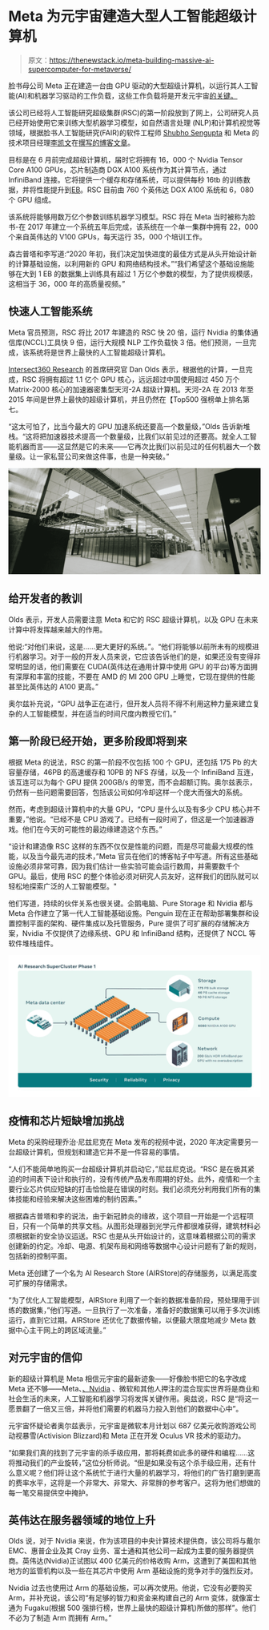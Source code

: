 # Meta 为元宇宙建造大型人工智能超级计算机

> 原文：<https://thenewstack.io/meta-building-massive-ai-supercomputer-for-metaverse/>

脸书母公司 Meta 正在建造一台由 GPU 驱动的大型超级计算机，以运行其人工智能(AI)和机器学习驱动的工作负载，这些工作负载将是开发元宇宙[的关键。](https://thenewstack.io/meta-metaverse-developers/)

该公司已经将人工智能研究超级集群(RSC)的第一阶段放到了网上，公司研究人员已经开始使用它来训练大型机器学习模型，如自然语言处理 (NLP)和计算机视觉等领域，根据脸书人工智能研究(FAIR)的软件工程师 [Shubho Sengupta](https://www.linkedin.com/in/shubho-sengupta-340587/) 和 Meta 的技术项目经理[李凯文](https://www.linkedin.com/in/kevinkyuho/)在[撰写的博客文章](https://ai.facebook.com/blog/ai-rsc)。

目标是在 6 月前完成超级计算机，届时它将拥有 16，000 个 Nvidia Tensor Core A100 GPUs，芯片制造商 DGX A100 系统作为其计算节点，通过 InfiniBand 连接。它将提供一个缓存和存储系统，可以提供每秒 16tb 的训练数据，并将性能提升到[EB](https://thenewstack.io/high-performance-computing-2022-exascale-for-all/)。RSC 目前由 760 个英伟达 DGX A100 系统和 6，080 个 GPU 组成。

该系统将能够用数万亿个参数训练机器学习模型。RSC 将在 Meta 当时被称为脸书-在 2017 年建立一个系统五年后完成，该系统在一个单一集群中拥有 22，000 个来自英伟达的 V100 GPUs，每天运行 35，000 个培训工作。

森古普塔和李写道:“2020 年初，我们决定加快进度的最佳方式是从头开始设计新的计算基础设施，以利用新的 GPU 和网络结构技术。”“我们希望这个基础设施能够在大到 1 EB 的数据集上训练具有超过 1 万亿个参数的模型，为了提供规模感，这相当于 36，000 年的高质量视频。”

## **快速人工智能系统**

Meta 官员预测，RSC 将比 2017 年建造的 RSC 快 20 倍，运行 Nvidia 的集体通信库(NCCL)工具快 9 倍，运行大规模 NLP 工作负载快 3 倍。他们预测，一旦完成，该系统将是世界上最快的人工智能超级计算机。

[Intersect360 Research](https://www.intersect360.com/) 的首席研究官 Dan Olds 表示，根据他的计算，一旦完成，RSC 将拥有超过 1.1 亿个 GPU 核心，远远超过中国使用超过 450 万个 Matrix-2000 核心的加速器密集型天河-2A 超级计算机。天河-2A 在 2013 年至 2015 年间是世界上最快的超级计算机，并且仍然在【Top500 强榜单上排名第七。

“这太可怕了，比当今最大的 GPU 加速系统还要高一个数量级，”Olds 告诉新堆栈。“这将把加速器技术提高一个数量级，比我们以前见过的还要高。就全人工智能机器而言——这显然是它的未来——它再次比我们以前见过的任何机器大一个数量级。让一家私营公司来做这件事，也是一种突破。”

![](img/26624ded61f57140d0726db083f57dad.png)

## **给开发者的教训**

Olds 表示，开发人员需要注意 Meta 和它的 RSC 超级计算机，以及 GPU 在未来计算中将发挥越来越大的作用。

他说:“对他们来说，这是……更大更好的系统。”。“他们将能够以前所未有的规模进行机器学习。对于一般的开发人员来说，它应该告诉他们的是，如果还没有变得非常明显的话，他们需要在 CUDA(英伟达在通用计算中使用 GPU 的平台)等方面拥有深厚和丰富的技能，不要在 AMD 的 MI 200 GPU 上睡觉，它现在提供的性能甚至比英伟达的 A100 更高。”

奥尔兹补充说，“GPU 战争正在进行，但开发人员将不得不利用这种力量来建立复杂的人工智能模型，并在适当的时间尺度内教授它们。”

## **第一阶段已经开始，更多阶段即将到来**

根据 Meta 的说法，RSC 的第一阶段不仅包括 100 个 GPU，还包括 175 Pb 的大容量存储，46PB 的高速缓存和 10PB 的 NFS 存储，以及一个 InfiniBand 互连，该互连可以为每个 GPU 提供 200GB/s 的带宽，而不会超额订购。奥尔兹表示，仍然有一些问题需要回答，包括该公司如何冷却这样一个庞大而强大的系统。

然而，考虑到超级计算机中的大量 GPU，“CPU 是什么以及有多少 CPU 核心并不重要，”他说。“已经不是 CPU 游戏了。已经有一段时间了，但这是一个加速器游戏。他们在今天的可能性的最边缘建造这个东西。”

“设计和建造像 RSC 这样的东西不仅仅是性能的问题，而是尽可能最大规模的性能，以及当今最先进的技术，”Meta 官员在他们的博客帖子中写道。所有这些基础设施必须非常可靠，因为我们估计一些实验可能会运行数周，并需要数千个 GPU。最后，使用 RSC 的整个体验必须对研究人员友好，这样我们的团队就可以轻松地探索广泛的人工智能模型。"

他们写道，持续的伙伴关系也很关键。企鹅电脑、Pure Storage 和 Nvidia 都与 Meta 合作建立了第一代人工智能基础设施。Penguin 现在正在帮助部署集群和设置控制平面的架构、硬件集成以及托管服务，Pure 提供了可扩展的存储解决方案，Nvidia 不仅提供了边缘系统、GPU 和 InfiniBand 结构，还提供了 NCCL 等软件堆栈组件。

![](img/89053d1829f773273901c8658ba08b14.png)

## **疫情和芯片短缺增加挑战**

Meta 的采购经理乔治·尼兹尼克在 Meta 发布的视频中说，2020 年决定需要另一台超级计算机，但规划和建造它并不是一件容易的事情。

“人们不能简单地购买一台超级计算机并启动它，”尼兹尼克说。“RSC 是在极其紧迫的时间表下设计和执行的，没有传统产品发布周期的好处。此外，疫情和一个主要行业芯片供应短缺的打击恰恰是在错误的时刻。我们必须充分利用我们所有的集体技能和经验来解决这些困难的制约因素。”

根据森古普塔和李的说法，由于新冠肺炎的缘故，这个项目一开始是一个远程项目，只有一个简单的共享文档。从图形处理器到光学元件都很难获得，建筑材料必须根据新的安全协议运送。RSC 也是从头开始设计的，这意味着根据公司的需求创建新的约定。冷却、电源、机架布局和网络等数据中心设计问题有了新的规则，包括新的控制平面。

Meta 还创建了一个名为 AI Research Store (AIRStore)的存储服务，以满足高度可扩展的存储需求。

“为了优化人工智能模型，AIRStore 利用了一个新的数据准备阶段，预处理用于训练的数据集，”他们写道。一旦执行了一次准备，准备好的数据集可以用于多次训练运行，直到它过期。AIRStore 还优化了数据传输，以便最大限度地减少 Meta 数据中心主干网上的跨区域流量。”

## **对元宇宙的信仰**

新的超级计算机是 Meta 相信元宇宙的最新迹象——好像脸书把它的名字改成 Meta 还不够——Meta、[、Nvidia](https://thenewstack.io/omniverse-nvidias-ambitious-platform-for-the-virtual-world/) 、微软和其他人押注的混合现实世界将是商业和社会生活的未来，人工智能和机器学习将发挥关键作用。奥兹说，RSC 是“将这一愿景翻了一倍又三倍，并将他们需要的机器马力投入到他们的数据中心中”。

元宇宙怀疑论者奥尔兹表示，元宇宙是微软本月计划以 687 亿美元收购游戏公司动视暴雪(Activision Blizzard)和 Meta 正在开发 Oculus VR 技术的驱动力。

“如果我们真的找到了元宇宙的杀手级应用，那将耗费如此多的硬件和编程……这将推动我们的产业旋转，”这位分析师说。“但是如果没有这个杀手级应用，还有什么意义呢？他们将让这个系统忙于进行大量的机器学习，将他们的广告打磨到更高的费率水平，这将是一个非常大、非常大、非常胖的参考客户。这将为他们想做的每一笔交易提供空中掩护。

## **英伟达在服务器领域的地位上升**

Olds 说，对于 Nvidia 来说，作为该项目的中央计算技术提供商，该公司将与戴尔 EMC、惠普企业及其 Cray 业务、富士通和其他公司一起成为主要的服务器提供商。英伟达(Nvidia)正试图以 400 亿美元的价格收购 Arm，这遭到了美国和其他地方的监管机构以及一些在其芯片中使用 Arm 基础设施的竞争对手的强烈反对。

Nvidia 过去也使用过 Arm 的基础设施，可以再次使用。他说，它没有必要购买 Arm，并补充说，该公司“有足够的智力和资金来构建自己的 Arm 变体，就像富士通为 Fugaku(根据 500 强排行榜，世界上最快的超级计算机)所做的那样”。他们不必为了制造 Arm 而拥有 Arm。”

<svg xmlns:xlink="http://www.w3.org/1999/xlink" viewBox="0 0 68 31" version="1.1"><title>Group</title> <desc>Created with Sketch.</desc></svg>
